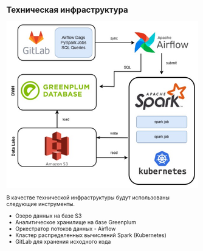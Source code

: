 ## Техническая инфраструктура

<img src="https://github.com/dmt-zh/BigData/blob/main/DataPipeline/static/de_pipeline.jpg"/>

В качестве технической инфраструктуры будут использованы следующие инструменты. 

- Озеро данных на базе S3
- Аналитическое хранилище на базе Greenplum
- Оркестратор потоков данных - Airflow
- Кластер распределенных вычислений Spark (Kubernetes)
- GitLab для хранения исходного кода